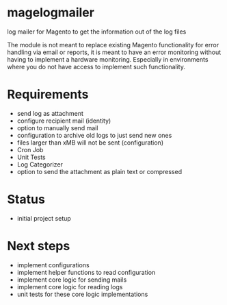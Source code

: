 magelogmailer
=============

log mailer for Magento to get the information out of the log files

The module is not meant to replace existing Magento functionality for error handling via email or reports, it is
 meant to have an error monitoring without having to implement a hardware monitoring. Especially in environments
 where you do not have access to implement such functionality.

# Requirements

- send log as attachment
- configure recipient mail (identity)
- option to manually send mail
- configuration to archive old logs to just send new ones
- files larger than xMB will not be sent (configuration)
- Cron Job
- Unit Tests
- Log Categorizer
- option to send the attachment as plain text or compressed

# Status

- initial project setup

# Next steps

- implement configurations
- implement helper functions to read configuration
- implement core logic for sending mails
- implement core logic for reading logs
- unit tests for these core logic implementations
